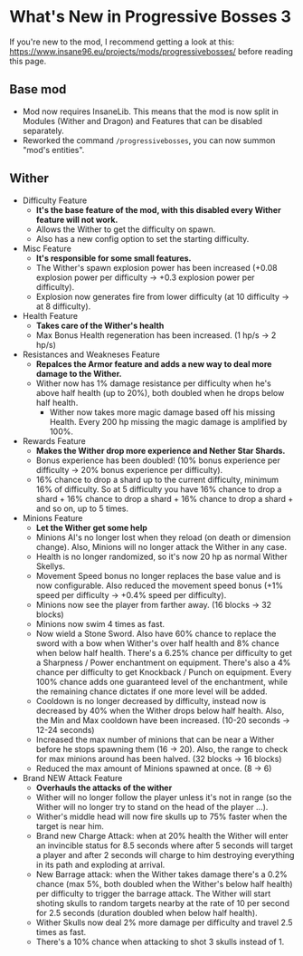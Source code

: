 # What's New in Progressive Bosses 3

If you're new to the mod, I recommend getting a look at this: https://www.insane96.eu/projects/mods/progressivebosses/ before reading this page.

## Base mod
* Mod now requires InsaneLib. This means that the mod is now split in Modules (Wither and Dragon) and Features that can be disabled separately.
* Reworked the command `/progressivebosses`, you can now summon "mod's entities".

## Wither
* Difficulty Feature
    * **It's the base feature of the mod, with this disabled every Wither feature will not work.**
    * Allows the Wither to get the difficulty on spawn.
    * Also has a new config option to set the starting difficulty.
* Misc Feature
    * **It's responsible for some small features.**
    * The Wither's spawn explosion power has been increased (+0.08 explosion power per difficulty -> +0.3 explosion power per difficulty).
    * Explosion now generates fire from lower difficulty (at 10 difficulty -> at 8 difficulty).
* Health Feature
    * **Takes care of the Wither's health**
    * Max Bonus Health regeneration has been increased. (1 hp/s -> 2 hp/s)
* Resistances and Weakneses Feature
    * **Repalces the Armor feature and adds a new way to deal more damage to the Wither.**
  * Wither now has 1% damage resistance per difficulty when he's above half health (up to 20%), both doubled when he drops below half health.
    * Wither now takes more magic damage based off his missing Health. Every 200 hp missing the magic damage is amplified by 100%.
* Rewards Feature
    * **Makes the Wither drop more experience and Nether Star Shards.**
    * Bonus experience has been doubled! (10% bonus experience per difficulty -> 20% bonus experience per difficulty).
    * 16% chance to drop a shard up to the current difficulty, minimum 16% of difficulty. So at 5 difficulty you have 16% chance to drop a shard + 16% chance to drop a shard + 16% chance to drop a shard + and so on, up to 5 times.
* Minions Feature
    * **Let the Wither get some help**
    * Minions AI's no longer lost when they reload (on death or dimension change). Also, Minions will no longer attack the Wither in any case.
    * Health is no longer randomized, so it's now 20 hp as normal Wither Skellys.
    * Movement Speed bonus no longer replaces the base value and is now configurable. Also reduced the movement speed bonus (+1% speed per difficulty -> +0.4% speed per difficulty).
    * Minions now see the player from farther away. (16 blocks -> 32 blocks)
    * Minions now swim 4 times as fast.
    * Now wield a Stone Sword. Also have 60% chance to replace the sword with a bow when Wither's over half health and 8% chance when below half health. There's a 6.25% chance per difficulty to get a Sharpness / Power enchantment on equipment. There's also a 4% chance per difficulty to get Knockback / Punch on equipment. Every 100% chance adds one guaranteed level of the enchantment, while the remaining chance dictates if one more level will be added.
    * Cooldown is no longer decreased by difficulty, instead now is decreased by 40% when the Wither drops below half health. Also, the Min and Max cooldown have been increased. (10-20 seconds -> 12-24 seconds)
    * Increased the max number of minions that can be near a Wither before he stops spawning them (16 -> 20). Also, the range to check for max minions around has been halved. (32 blocks -> 16 blocks)
    * Reduced the max amount of Minions spawned at once. (8 -> 6)
* Brand NEW Attack Feature
    * **Overhauls the attacks of the wither**
    * Wither will no longer follow the player unless it's not in range (so the Wither will no longer try to stand on the head of the player ...).
    * Wither's middle head will now fire skulls up to 75% faster when the target is near him.
    * Brand new Charge Attack: when at 20% health the Wither will enter an invincible status for 8.5 seconds where after 5 seconds will target a player and after 2 seconds will charge to him destroying everything in its path and exploding at arrival.
    * New Barrage attack: when the Wither takes damage there's a 0.2% chance (max 5%, both doubled when the Wither's below half health) per difficulty to trigger the barrage attack. The Wither will start shoting skulls to random targets nearby at the rate of 10 per second for 2.5 seconds (duration doubled when below half health).
    * Wither Skulls now deal 2% more damage per difficulty and travel 2.5 times as fast.
    * There's a 10% chance when attacking to shot 3 skulls instead of 1.